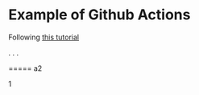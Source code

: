# Example of Github Actions

Following [this tutorial](https://www.linkedin.com/learning/learning-github-actions-2)
            

    
. . . 

 ===== a2
 
1
